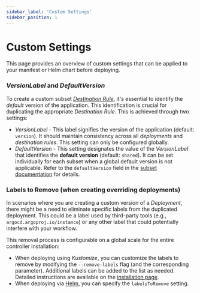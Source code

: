 ```yaml
---
sidebar_label: 'Custom Settings'
sidebar_position: 1
---
```


# Custom Settings

This page provides an overview of custom settings that can be applied to your manifest or Helm chart
before deploying.

### _VersionLabel_ and _DefaultVersion_

To create a custom subset [_Destination Rule_][DR], it's essential to identify the *default* version
of the application. This identification is crucial for duplicating the appropriate _Destination
Rule_. This is achieved through two settings:

* _VersionLabel_ - This label signifies the version of the application (default: `version`). It
  should maintain consistency across all _deployments_ and _destination rules_. This setting can
  only be configured globally.
* _DefaultVersion_ - This setting designates the value of the _VersionLabel_ that identifies the
  **default version** (default: `shared`). It can be set individually for each subset when a global
  default version is not applicable. Refer to the `defaultVersion` field in
  the [subset documentation](./crd.md#subset) for details.

### Labels to Remove (when creating overriding deployments)

In scenarios where you are creating a custom version of a _Deployment_, there might be a need to
eliminate specific labels from the duplicated deployment. This could be a label used by third-party
tools (e.g., `argocd.argoproj.io/instance`) or any other label that could potentially interfere with
your workflow.

This removal process is configurable on a global scale for the entire controller installation:

* When deploying using _Kustomize_, you can customize the labels to remove by modifying
  the `--remove-labels` flag (and the corresponding parameter). Additional labels can be added to
  the list as needed. Detailed instructions are available on
  the [installation page](../getting-started/installation.md#deploy-using-kustomize).
* When deploying via [Helm](../getting-started/installation.md#deploy-using-helm), you can specify
  the `labelsToRemove` setting.

[DR]: https://istio.io/latest/docs/reference/config/networking/destination-rule/